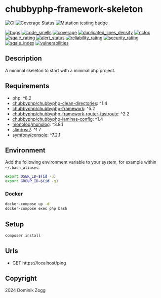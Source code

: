 # chubbyphp-framework-skeleton

[![CI](https://github.com/chubbyphp/chubbyphp-framework-skeleton/actions/workflows/ci.yml/badge.svg)](https://github.com/chubbyphp/chubbyphp-framework-skeleton/actions/workflows/ci.yml)
[![Coverage Status](https://coveralls.io/repos/github/chubbyphp/chubbyphp-framework-skeleton/badge.svg?branch=master)](https://coveralls.io/github/chubbyphp/chubbyphp-framework-skeleton?branch=master)
[![Mutation testing badge](https://img.shields.io/endpoint?style=flat&url=https%3A%2F%2Fbadge-api.stryker-mutator.io%2Fgithub.com%2Fchubbyphp%2Fchubbyphp-framework-skeleton%2Fmaster)](https://dashboard.stryker-mutator.io/reports/github.com/chubbyphp/chubbyphp-framework-skeleton/master)

[![bugs](https://sonarcloud.io/api/project_badges/measure?project=chubbyphp_chubbyphp-framework-skeleton&metric=bugs)](https://sonarcloud.io/dashboard?id=chubbyphp_chubbyphp-framework-skeleton)
[![code_smells](https://sonarcloud.io/api/project_badges/measure?project=chubbyphp_chubbyphp-framework-skeleton&metric=code_smells)](https://sonarcloud.io/dashboard?id=chubbyphp_chubbyphp-framework-skeleton)
[![coverage](https://sonarcloud.io/api/project_badges/measure?project=chubbyphp_chubbyphp-framework-skeleton&metric=coverage)](https://sonarcloud.io/dashboard?id=chubbyphp_chubbyphp-framework-skeleton)
[![duplicated_lines_density](https://sonarcloud.io/api/project_badges/measure?project=chubbyphp_chubbyphp-framework-skeleton&metric=duplicated_lines_density)](https://sonarcloud.io/dashboard?id=chubbyphp_chubbyphp-framework-skeleton)
[![ncloc](https://sonarcloud.io/api/project_badges/measure?project=chubbyphp_chubbyphp-framework-skeleton&metric=ncloc)](https://sonarcloud.io/dashboard?id=chubbyphp_chubbyphp-framework-skeleton)
[![sqale_rating](https://sonarcloud.io/api/project_badges/measure?project=chubbyphp_chubbyphp-framework-skeleton&metric=sqale_rating)](https://sonarcloud.io/dashboard?id=chubbyphp_chubbyphp-framework-skeleton)
[![alert_status](https://sonarcloud.io/api/project_badges/measure?project=chubbyphp_chubbyphp-framework-skeleton&metric=alert_status)](https://sonarcloud.io/dashboard?id=chubbyphp_chubbyphp-framework-skeleton)
[![reliability_rating](https://sonarcloud.io/api/project_badges/measure?project=chubbyphp_chubbyphp-framework-skeleton&metric=reliability_rating)](https://sonarcloud.io/dashboard?id=chubbyphp_chubbyphp-framework-skeleton)
[![security_rating](https://sonarcloud.io/api/project_badges/measure?project=chubbyphp_chubbyphp-framework-skeleton&metric=security_rating)](https://sonarcloud.io/dashboard?id=chubbyphp_chubbyphp-framework-skeleton)
[![sqale_index](https://sonarcloud.io/api/project_badges/measure?project=chubbyphp_chubbyphp-framework-skeleton&metric=sqale_index)](https://sonarcloud.io/dashboard?id=chubbyphp_chubbyphp-framework-skeleton)
[![vulnerabilities](https://sonarcloud.io/api/project_badges/measure?project=chubbyphp_chubbyphp-framework-skeleton&metric=vulnerabilities)](https://sonarcloud.io/dashboard?id=chubbyphp_chubbyphp-framework-skeleton)

## Description

A minimal skeleton to start with a minimal php project.

## Requirements

 * php: ^8.2
 * [chubbyphp/chubbyphp-clean-directories][20]: ^1.4
 * [chubbyphp/chubbyphp-framework][21]: ^5.2
 * [chubbyphp/chubbyphp-framework-router-fastroute][22]: ^2.2
 * [chubbyphp/chubbyphp-laminas-config][23]: ^1.4
 * [monolog/monolog][24]: ^3.8.1
 * [slim/psr7][25]: ^1.7
 * [symfony/console][26]: ^7.2.1

## Environment

Add the following environment variable to your system, for example within `~/.bash_aliases`:

```sh
export USER_ID=$(id -u)
export GROUP_ID=$(id -g)
```

### Docker

```sh
docker-compose up -d
docker-compose exec php bash
```

## Setup

```sh
composer install
```

## Urls

* GET https://localhost/ping

## Copyright

2024 Dominik Zogg

[10]: https://travis-ci.org/chubbyphp/chubbyphp-framework-skeleton

[20]: https://packagist.org/packages/chubbyphp/chubbyphp-clean-directories
[21]: https://packagist.org/packages/chubbyphp/chubbyphp-framework
[22]: https://packagist.org/packages/chubbyphp/chubbyphp-framework-router-fastroute
[23]: https://packagist.org/packages/chubbyphp/chubbyphp-laminas-config
[24]: https://packagist.org/packages/monolog/monolog
[25]: https://packagist.org/packages/slim/psr7
[26]: https://packagist.org/packages/symfony/console
